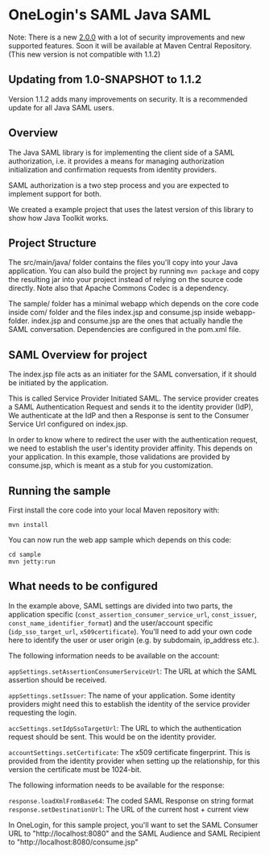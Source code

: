 # OneLogin's SAML Java SAML

Note: There is a new [2.0.0](https://github.com/onelogin/java-saml/tree/v2.0.0) with a lot of security improvements and new supported features. Soon it will be available at Maven Central Repository. (This new version is not compatible with 1.1.2)


Updating from 1.0-SNAPSHOT to 1.1.2
---------------------------------

Version 1.1.2 adds many improvements on security. It is a recommended update for all Java SAML users.


Overview
--------

The Java SAML library is for implementing the client side of a SAML authorization, i.e. it provides a means for managing authorization initialization and confirmation requests from identity providers.

SAML authorization is a two step process and you are expected to implement support for both.

We created a example project that uses the latest version of this library to show how Java Toolkit works.

Project Structure
-----------------

The src/main/java/ folder contains the files you'll copy into your Java application. You can also build the project by running `mvn package` and copy the
resulting jar into your project instead of relying on the source code directly. Note also that Apache Commons Codec is a dependency.

The sample/ folder has a minimal webapp which depends on the core code inside com/ folder and the files index.jsp and consume.jsp inside webapp-folder.
index.jsp and consume.jsp are the ones that actually handle the SAML conversation. Dependencies are configured in the pom.xml file.

SAML Overview for project
-------------------------

The index.jsp file acts as an initiater for the SAML conversation, if it should be initiated by the application.

This is called Service Provider Initiated SAML. The service provider creates a SAML Authentication Request and sends it to the identity provider (IdP), 
We authenticate at the IdP and then a Response is sent to the Consumer Service Url configured on index.jsp.

In order to know where to redirect the user with the authentication request, we need to establish the user's identity provider affinity.
This depends on your application. In this example, those validations are provided by consume.jsp, which is meant as a stub for you customization.

Running the sample
------------------

First install the core code into your local Maven repository with:

    mvn install

You can now run the web app sample which depends on this code:

    cd sample
    mvn jetty:run


What needs to be configured
----------------------------

In the example above, SAML settings are divided into two parts, the application specific (`const_assertion_consumer_service_url`, `const_issuer`, `const_name_identifier_format`) 
and the user/account specific (`idp_sso_target_url`, `x509certificate`). You'll need to add your own code here to identify the user or user origin (e.g. by subdomain, ip_address etc.).

The following information needs to be available on the account:

`appSettings.setAssertionConsumerServiceUrl`: The URL at which the SAML assertion should be received.

`appSettings.setIssuer`: The name of your application. Some identity providers might need this to establish the identity of the service provider requesting the login.

`accSettings.setIdpSsoTargetUrl`: The URL to which the authentication request should be sent. This would be on the identity provider.

`accountSettings.setCertificate`: The x509 certificate fingerprint. This is provided from the identity provider when setting up the relationship, for this version the certificate must be 1024-bit.

The following information needs to be available for the response:

`response.loadXmlFromBase64`: The coded SAML Response on string format
`response.setDestinationUrl`: The URL of the current host + current view

In OneLogin, for this sample project, you'll want to set the SAML Consumer URL to "http://localhost:8080" and the SAML Audience and SAML Recipient to "http://localhost:8080/consume.jsp"

